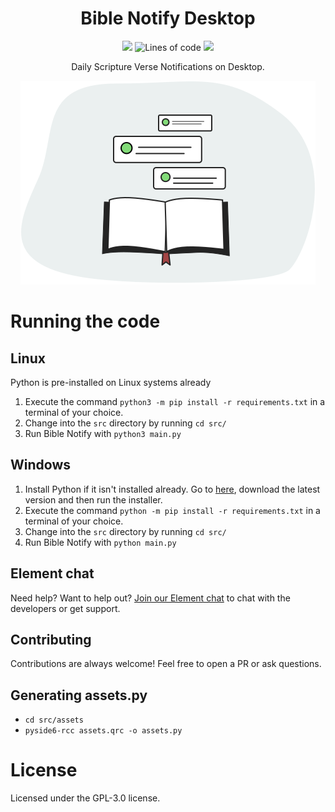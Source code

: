 <div align="center">
  <h1>Bible Notify Desktop</h1>
  <span>
  <a href="LICENSE"><img src="https://img.shields.io/badge/License-GPL_v3-green.svg"/></a>
  <img alt="Lines of code" src="https://img.shields.io/tokei/lines/github/BibleNotify/BibleNotifyDesktop">
  <a href="https://github.com/BibleNotify/BibleNotifyDesktop/actions/workflows/build.yml"><img src="https://github.com/BibleNotify/BibleNotifyDesktop/actions/workflows/build.yml/badge.svg?branch=master"/></a>
  </span>
  <p>Daily Scripture Verse Notifications on Desktop.</p>
  <img src="./src/assets/illustration.svg"/>
</div>

<!--This is the repository for the Desktop version of the daily Bible verse notification app for Android called [Bible Notify](https://github.com/BibleNotify/BibleNotify).-->

# Running the code

## Linux

Python is pre-installed on Linux systems already

1. Execute the command ``python3 -m pip install -r requirements.txt`` in a terminal of your choice.
2. Change into the ``src`` directory by running ``cd src/``
3. Run Bible Notify with ``python3 main.py``

## Windows

1. Install Python if it isn't installed already. Go to [here](https://www.python.org/downloads/windows/), download the latest version and then run the installer.
2. Execute the command ``python -m pip install -r requirements.txt`` in a terminal of your choice.
3. Change into the ``src`` directory by running ``cd src/``
4. Run Bible Notify with ``python main.py``


## Element chat

Need help? Want to help out? [Join our Element chat](https://matrix.to/#/#bible-notify:matrix.org) to chat with the developers or get support.


## Contributing

Contributions are always welcome! Feel free to open a PR or ask questions.


## Generating assets.py

- ``cd src/assets``
- ``pyside6-rcc assets.qrc -o assets.py``


# License

Licensed under the GPL-3.0 license.

